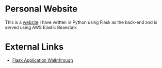 # Personal Website

This is a [website](https://jareddyreson.com) I have written in Python using Flask as the back-end and is served using AWS Elastic Beanstalk

# External Links

- [Flask Application Walkthrough](https://www.youtube.com/playlist?list=PL-osiE80TeTs4UjLw5MM6OjgkjFeUxCYH)
